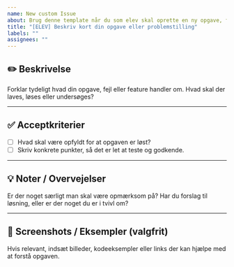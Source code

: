 ```yaml
---
name: New custom Issue
about: Brug denne template når du som elev skal oprette en ny opgave, fejl eller feature.
title: "[ELEV] Beskriv kort din opgave eller problemstilling"
labels: ""
assignees: ""
---
```


## ✏️ Beskrivelse

Forklar tydeligt hvad din opgave, fejl eller feature handler om. Hvad skal der laves, løses eller undersøges?

---

## ✅ Acceptkriterier

- [ ] Hvad skal være opfyldt for at opgaven er løst?
- [ ] Skriv konkrete punkter, så det er let at teste og godkende.

---

## 💡 Noter / Overvejelser

Er der noget særligt man skal være opmærksom på? Har du forslag til løsning, eller er der noget du er i tvivl om?

---

## 📸 Screenshots / Eksempler (valgfrit)

Hvis relevant, indsæt billeder, kodeeksempler eller links der kan hjælpe med at forstå opgaven.

